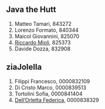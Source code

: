 **Java the Hutt**
---
1. Matteo Tamari, 843272
2. Lorenzo Formato, 840344
3. Maicol Giovannini, 825070
4. [Riccardo Mioli](mailto:riccardo.mioli2@studio.unibo.it), 825373
5. Davide Dozza, 832908

**ziaJolella**
---
1. Filippi Francesco, 0000832109
2. Di Cristo Marco, 0000839513
3. Tortolini Sofia, 0000841404
4. [Dell’Orletta Federica](mailto:federica.dellorletta@studio.unibo.it), 0000838329
